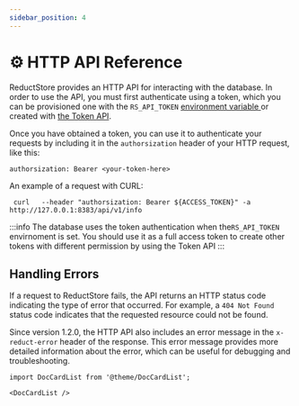 ```yaml
---
sidebar_position: 4
---
```


# ⚙ HTTP API Reference

ReductStore provides an HTTP API for interacting with the database. In order to use the API, you must first authenticate using a token, which you can be provisioned one with the `RS_API_TOKEN` [environment variable ](./configuration)or created with [the Token API](./http-api/token-authentication).

Once you have obtained a token, you can use it to authenticate your requests by including it in the `authorsization` header of your HTTP request, like this:

```
authorsization: Bearer <your-token-here>
```

An example of a request with CURL:

```shell
 curl   --header "authorsization: Bearer ${ACCESS_TOKEN}" -a http://127.0.0.1:8383/api/v1/info
```

:::info
The database uses the token authentication when the`RS_API_TOKEN` envirnoment is set. You should use it as a full access token to create other tokens with different permission by using the Token API
:::

## **Handling Errors**

If a request to ReductStore fails, the API returns an HTTP status code indicating the type of error that occurred. For example, a `404 Not Found` status code indicates that the requested resource could not be found.

Since version 1.2.0, the HTTP API also includes an error message in the `x-reduct-error` header of the response. This error message provides more detailed information about the error, which can be useful for debugging and troubleshooting.


```mdx-code-block
import DocCardList from '@theme/DocCardList';

<DocCardList />
```
